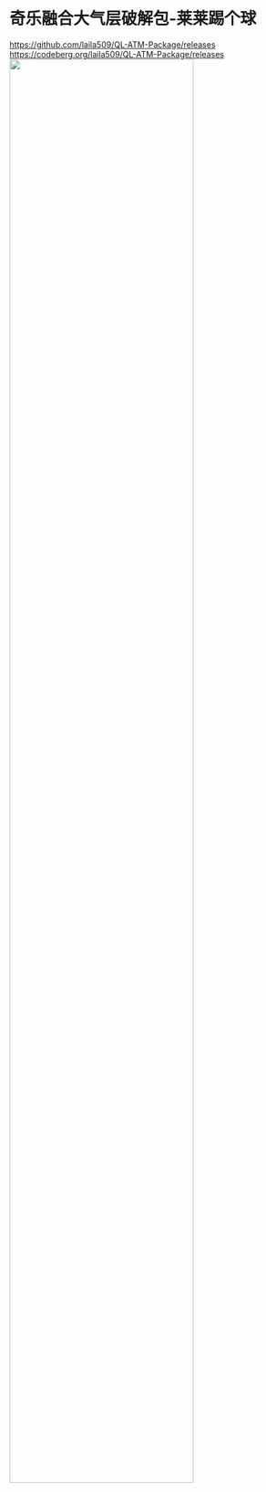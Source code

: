 # 奇乐融合大气层破解包-莱莱踢个球
https://github.com/laila509/QL-ATM-Package/releases
https://codeberg.org/laila509/QL-ATM-Package/releases
<img src="https://GitHub.com/laila509/QL-ATM-Package/blob/master/QL-ATM.jpg?raw=true" align="center" width="80%" /> 

